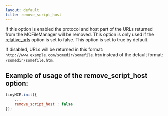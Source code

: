 ```yaml
---
layout: default
title: remove_script_host
---
```


If this option is enabled the protocol and host part of the URLs returned from the MCFileManager will be removed. This option is only used if the [relative_urls](https://www.tiny.cloud/docs-3x/reference/configuration/Configuration3x@relative_urls/) option is set to false. This option is set to true by default.

If disabled, URLs will be returned in this format: `http://www.example.com/somedir/somefile.htm` instead of the default format: `/somedir/somefile.htm`.

## Example of usage of the remove_script_host option:

```js
tinyMCE.init({
	...
	remove_script_host : false
});
```
